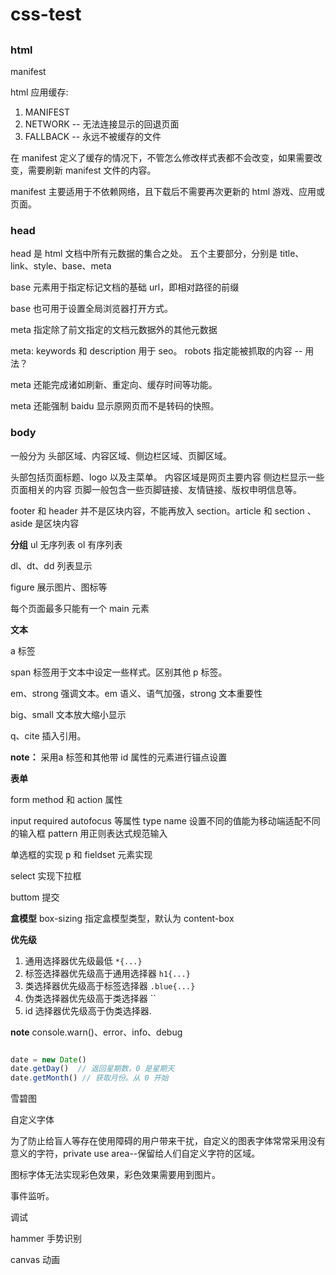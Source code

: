 # css-test

##

### html
manifest 

html 应用缓存:
1. MANIFEST
2. NETWORK   -- 无法连接显示的回退页面
3. FALLBACK -- 永远不被缓存的文件

在 manifest 定义了缓存的情况下，不管怎么修改样式表都不会改变，如果需要改变，需要刷新 manifest 文件的内容。

manifest 主要适用于不依赖网络，且下载后不需要再次更新的 html 游戏、应用或页面。

### head

head 是 html 文档中所有元数据的集合之处。  五个主要部分，分别是 title、link、style、base、meta

base 元素用于指定标记文档的基础 url，即相对路径的前缀

base 也可用于设置全局浏览器打开方式。

meta 指定除了前文指定的文档元数据外的其他元数据

meta: keywords 和 description 用于 seo。 robots 指定能被抓取的内容 -- 用法？

meta 还能完成诸如刷新、重定向、缓存时间等功能。

meta 还能强制 baidu 显示原网页而不是转码的快照。

### body

一般分为 头部区域、内容区域、侧边栏区域、页脚区域。

头部包括页面标题、logo 以及主菜单。
内容区域是网页主要内容
侧边栏显示一些页面相关的内容
页脚一般包含一些页脚链接、友情链接、版权申明信息等。

footer 和 header 并不是区块内容，不能再放入 section。article 和 section 、aside 是区块内容

**分组**
ul 无序列表 ol 有序列表

dl、dt、dd 列表显示

figure 展示图片、图标等

每个页面最多只能有一个 main 元素

**文本**

a 标签

span 标签用于文本中设定一些样式。区别其他 p 标签。

em、strong 强调文本。em 语义、语气加强，strong 文本重要性

big、small 文本放大缩小显示

q、cite 插入引用。

**note：**
采用a 标签和其他带 id 属性的元素进行锚点设置

**表单**

form  method 和 action 属性

input  required autofocus 等属性 type name 设置不同的值能为移动端适配不同的输入框 pattern 用正则表达式规范输入

单选框的实现 p 和 fieldset 元素实现

select 实现下拉框

buttom 提交

**盒模型**
box-sizing 指定盒模型类型，默认为 content-box 

**优先级**
1. 通用选择器优先级最低 `*{...}`
2. 标签选择器优先级高于通用选择器 `h1{...}`
3. 类选择器优先级高于标签选择器 `.blue{...}`
4. 伪类选择器优先级高于类选择器 ``
5. id 选择器优先级高于伪类选择器.

**note**
console.warn()、error、info、debug
```javascript

date = new Date()
date.getDay()  // 返回星期数，0 是星期天
date.getMonth() // 获取月份。从 0 开始

```

雪碧图

自定义字体

为了防止给盲人等存在使用障碍的用户带来干扰，自定义的图表字体常常采用没有意义的字符，private use area--保留给人们自定义字符的区域。

图标字体无法实现彩色效果，彩色效果需要用到图片。

事件监听。

调试

hammer 手势识别

canvas 动画